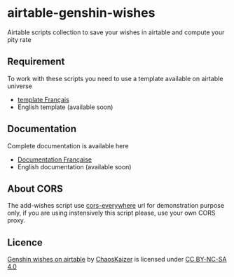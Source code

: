 # airtable-genshin-wishes
Airtable scripts collection to save your wishes in airtable and compute your pity rate

## Requirement
To work with these scripts you need to use a template available on airtable universe
- [template Français](https://airtable.com/universe/expGOQN21rBbuf5Yf/compteur-de-voeux-pour-genshin-impact)
- English template (available soon)

## Documentation
Complete documentation is available here
- [Documentation Française](https://www.notion.so/FR-Compteur-de-v-ux-pour-Genshin-Impact-beta-d7e4ca848e874e3483efde2e77084b15)
- English documentation (available soon)

## About CORS
The add-wishes script use [cors-everywhere](https://github.com/Rob--W/cors-anywhere/#documentation) url for demonstration purpose only, if you are using instensively this script please, use your own CORS proxy.

## Licence
[Genshin wishes on airtable](https://github.com/chaos-kaizer/airtable-genshin-wishes) by [ChaosKaizer](https://github.com/chaos-kaizer) is licensed under [CC BY-NC-SA 4.0](https://creativecommons.org/licenses/by-nc-sa/4.0/?ref=chooser-v1)

